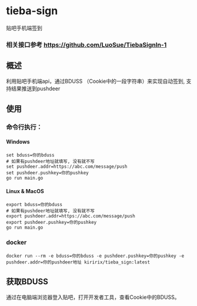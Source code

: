 # tieba-sign
贴吧手机端签到

### 相关接口参考 https://github.com/LuoSue/TiebaSignIn-1

## 概述
利用贴吧手机端api，通过BDUSS （Cookie中的一段字符串）来实现自动签到, 支持结果推送到pushdeer

## 使用
### 命令行执行：
#### Windows
```
set bduss=你的bduss
# 如果有pushdeer地址就填写, 没有就不写
set pushdeer.addr=https://abc.com/message/push
set pushdeer.pushkey=你的pushkey
go run main.go
```

#### Linux & MacOS
```
export bduss=你的bduss
# 如果有pushdeer地址就填写, 没有就不写
export pushdeer.addr=https://abc.com/message/push
export pushdeer.pushkey=你的pushkey
go run main.go
```

### docker
```
docker run --rm -e bduss=你的bduss -e pushdeer.pushkey=你的pushkey -e pushdeer.addr=你的pushdeer地址 kiririx/tieba_sign:latest
```

## 获取BDUSS
通过在电脑端浏览器登入贴吧，打开开发者工具，查看Cookie中的BDUSS。
